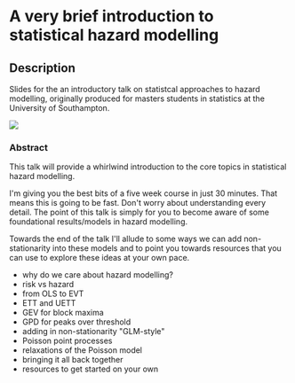 # A very brief introduction to statistical hazard modelling

## Description 

Slides for the an introductory talk on statistcal approaches to hazard modelling, originally produced for masters students in statistics at the University of Southampton.

![]("preview.png")

### Abstract

This talk will provide a whirlwind introduction to the core topics in statistical hazard modelling. 

I'm giving you the best bits of a five week course in just 30 minutes. That means this is going to be fast. Don't worry about understanding every detail. The point of this talk is simply for you to become aware of some foundational results/models in hazard modelling. 

Towards the end of the talk I'll allude to some ways we can add non-stationarity into these models and to point you towards resources that you can use to explore these ideas at your own pace. 

- why do we care about hazard modelling?
- risk vs hazard
- from OLS to EVT
- ETT and UETT
- GEV for block maxima
- GPD for peaks over threshold 
- adding in non-stationarity "GLM-style"
- Poisson point processes
- relaxations of the Poisson model
- bringing it all back together
- resources to get started on your own

